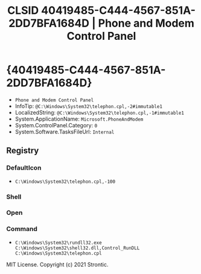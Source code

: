 ﻿---
title: "CLSID 40419485-C444-4567-851A-2DD7BFA1684D | Phone and Modem Control Panel"
excerpt: What is COM-Object CLSID 40419485-C444-4567-851A-2DD7BFA1684D?
---

# {40419485-C444-4567-851A-2DD7BFA1684D}

* `Phone and Modem Control Panel`
* InfoTip: `@C:\Windows\System32\telephon.cpl,-2#immutable1`
* LocalizedString: `@C:\Windows\System32\telephon.cpl,-1#immutable1`
* System.ApplicationName: `Microsoft.PhoneAndModem`
* System.ControlPanel.Category: `0`
* System.Software.TasksFileUrl: `Internal`

## Registry


### DefaultIcon

* `C:\Windows\System32\telephon.cpl,-100`

### Shell


### Open


### Command

* `C:\Windows\System32\rundll32.exe C:\Windows\System32\shell32.dll,Control_RunDLL C:\Windows\System32\telephon.cpl`

MIT License. Copyright (c) 2021 Strontic.


